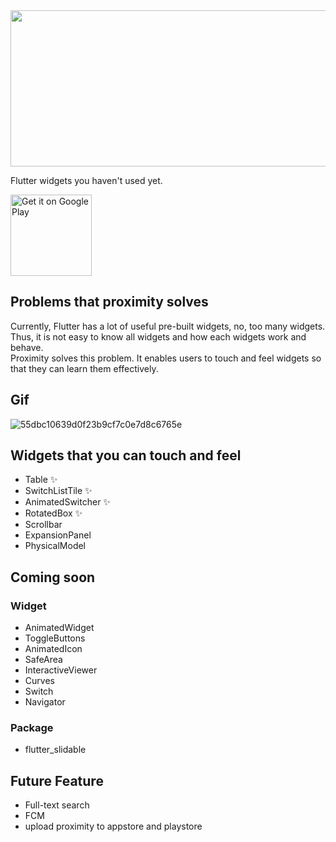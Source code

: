 <img src="https://user-images.githubusercontent.com/28733986/116560194-1cb9c280-a93c-11eb-83aa-d6922cc45f91.jpg" width="512" height="250">

Flutter widgets you haven't used yet.

<a href='https://play.google.com/store/apps/details?id=com.flutterproximity&pcampaignid=pcampaignidMKT-Other-global-all-co-prtnr-py-PartBadge-Mar2515-1'><img alt='Get it on Google Play' src='https://play.google.com/intl/en_us/badges/static/images/badges/en_badge_web_generic.png'  height="130"/></a>

## Problems that proximity solves

Currently, Flutter has a lot of useful pre-built widgets, no, too many widgets.  
Thus, it is not easy to know all widgets and how each widgets work and behave.  
Proximity solves this problem. It enables users to touch and feel widgets so that they can learn them effectively.

## Gif

![55dbc10639d0f23b9cf7c0e7d8c6765e](https://user-images.githubusercontent.com/28733986/116259353-b05e8800-a7b0-11eb-8a50-a1cb05ebcb39.gif)

## Widgets that you can touch and feel

- Table ✨
- SwitchListTile ✨
- AnimatedSwitcher ✨
- RotatedBox ✨
- Scrollbar
- ExpansionPanel
- PhysicalModel

## Coming soon

### Widget

- AnimatedWidget
- ToggleButtons
- AnimatedIcon
- SafeArea
- InteractiveViewer
- Curves
- Switch
- Navigator

### Package

- flutter_slidable

## Future Feature

- Full-text search
- FCM
- upload proximity to appstore and playstore
